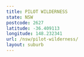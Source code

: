 ```yaml
---
title: PILOT WILDERNESS
state: NSW
postcode: 2627
latitude: -36.409113
longitude: 148.232341
url: /nsw/pilot-wilderness/
layout: suburb
---
```


